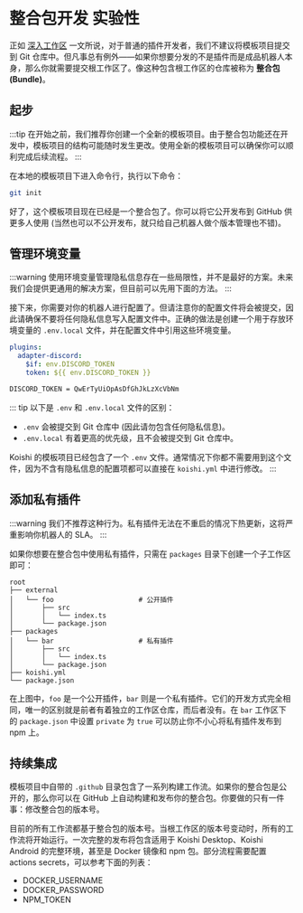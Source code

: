 # 整合包开发 <badge type="warning">实验性</badge>

正如 [深入工作区](../design/workspace.md) 一文所说，对于普通的插件开发者，我们不建议将模板项目提交到 Git 仓库中。但凡事总有例外——如果你想要分发的不是插件而是成品机器人本身，那么你就需要提交根工作区了。像这种包含根工作区的仓库被称为 **整合包 (Bundle)**。

## 起步

:::tip
在开始之前，我们推荐你创建一个全新的模板项目。由于整合包功能还在开发中，模板项目的结构可能随时发生更改。使用全新的模板项目可以确保你可以顺利完成后续流程。
:::

在本地的模板项目下进入命令行，执行以下命令：

```sh
git init
```

好了，这个模板项目现在已经是一个整合包了。你可以将它公开发布到 GitHub 供更多人使用 (当然也可以不公开发布，就只给自己机器人做个版本管理也不错)。

## 管理环境变量

:::warning
使用环境变量管理隐私信息存在一些局限性，并不是最好的方案。未来我们会提供更通用的解决方案，但目前可以先用下面的方法。
:::

接下来，你需要对你的机器人进行配置了。但请注意你的配置文件将会被提交，因此请确保不要将任何隐私信息写入配置文件中。正确的做法是创建一个用于存放环境变量的 `.env.local` 文件，并在配置文件中引用这些环境变量。

```yaml title=koishi.yml
plugins:
  adapter-discord:
    $if: env.DISCORD_TOKEN
    token: ${{ env.DISCORD_TOKEN }}
```

```sh title=.env.local
DISCORD_TOKEN = QwErTyUiOpAsDfGhJkLzXcVbNm
```

::: tip
以下是 `.env` 和 `.env.local` 文件的区别：

- `.env` 会被提交到 Git 仓库中 (因此请勿包含任何隐私信息)。
- `.env.local` 有着更高的优先级，且不会被提交到 Git 仓库中。

Koishi 的模板项目已经包含了一个 `.env` 文件。通常情况下你都不需要用到这个文件，因为不含有隐私信息的配置项都可以直接在 `koishi.yml` 中进行修改。
:::

## 添加私有插件

:::warning
我们不推荐这种行为。私有插件无法在不重启的情况下热更新，这将严重影响你机器人的 SLA。
:::

如果你想要在整合包中使用私有插件，只需在 `packages` 目录下创建一个子工作区即可：

```diff{7-11A}
root
├── external
│   └── foo                     # 公开插件
│       ├── src
│       │   └── index.ts
│       └── package.json
├── packages
│   └── bar                     # 私有插件
│       ├── src
│       │   └── index.ts
│       └── package.json
├── koishi.yml
└── package.json
```

在上图中，`foo` 是一个公开插件，`bar` 则是一个私有插件。它们的开发方式完全相同，唯一的区别就是前者有着独立的工作区仓库，而后者没有。在 `bar` 工作区下的 `package.json` 中设置 `private` 为 `true` 可以防止你不小心将私有插件发布到 npm 上。

## 持续集成

模板项目中自带的 `.github` 目录包含了一系列构建工作流。如果你的整合包是公开的，那么你可以在 GitHub 上自动构建和发布你的整合包。你要做的只有一件事：修改整合包的版本号。

目前的所有工作流都基于整合包的版本号。当根工作区的版本号变动时，所有的工作流将开始运行。一次完整的发布将包含适用于 Koishi Desktop、Koishi Android 的完整环境，甚至是 Docker 镜像和 npm 包。部分流程需要配置 actions secrets，可以参考下面的列表：

- DOCKER\_USERNAME
- DOCKER\_PASSWORD
- NPM\_TOKEN
